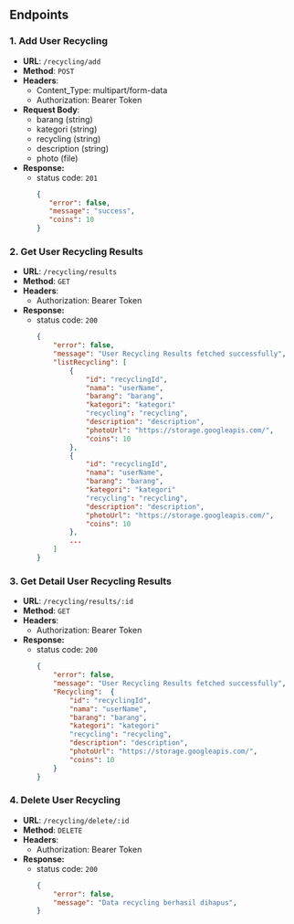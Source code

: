 ## Endpoints
### 1. Add User Recycling
- **URL**: `/recycling/add`
- **Method**: `POST`
- **Headers**:
   - Content_Type: multipart/form-data
   - Authorization: Bearer Token
- **Request Body**:
   - barang (string)
   - kategori (string)
   - recycling (string)
   - description (string)
   - photo (file)
- **Response:**
   - status code: `201`
      ```json
      {
         "error": false,
         "message": "success",
         "coins": 10
      }
      ```

### 2. Get User Recycling Results
- **URL**: `/recycling/results`
- **Method**: `GET`
- **Headers**:
   - Authorization: Bearer Token
- **Response:**
   - status code: `200`
      ```json
      {
          "error": false,
          "message": "User Recycling Results fetched successfully",
          "listRecycling": [
              {
                  "id": "recyclingId",
                  "nama": "userName",
                  "barang": "barang",
                  "kategori": "kategori"
                  "recycling": "recycling",
                  "description": "description",                  
                  "photoUrl": "https://storage.googleapis.com/",
                  "coins": 10
              },
              {
                  "id": "recyclingId",
                  "nama": "userName",
                  "barang": "barang",
                  "kategori": "kategori"
                  "recycling": "recycling",
                  "description": "description",                  
                  "photoUrl": "https://storage.googleapis.com/",
                  "coins": 10
              },
              ...
          ]
      }
      ```

### 3. Get Detail User Recycling Results
- **URL**: `/recycling/results/:id`
- **Method**: `GET`
- **Headers**:
   - Authorization: Bearer Token
- **Response:**
   - status code: `200`
      ```json
      {
          "error": false,
          "message": "User Recycling Results fetched successfully",
          "Recycling":  {
              "id": "recyclingId",
              "nama": "userName",
              "barang": "barang",
              "kategori": "kategori"
              "recycling": "recycling",
              "description": "description",                  
              "photoUrl": "https://storage.googleapis.com/",
              "coins": 10
          }
      }
      ```

### 4. Delete User Recycling
- **URL**: `/recycling/delete/:id`
- **Method**: `DELETE`
- **Headers**:
   - Authorization: Bearer Token
- **Response:**
   - status code: `200`
      ```json
      {
          "error": false,
          "message": "Data recycling berhasil dihapus",
      }
      ```
